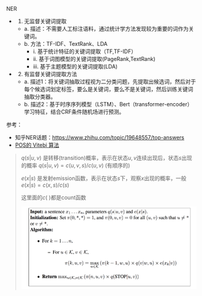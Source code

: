 NER


- 1. 无监督关键词提取
    - a. 描述：不需要人工标注语料，通过统计学方法发现较为重要的词作为关键词。
    - b. 方法：TF-IDF、TextRank、LDA
        - i. 基于统计特征的关键词提取（TF,TF-IDF）
        - ii. 基于词图模型的关键词提取(PageRank,TextRank)
        - iii. 基于主题模型的关键词提取(LDA)
- 2. 有监督关键词提取方法
    - a. 描述1：将关键词抽取过程视为二分类问题，先提取出候选词，然后对于每个候选词划定标签，要么是关键词，要么不是关键词，然后训练关键词抽取分类器。
    - b. 描述2：基于时序序列模型（LSTM）、Bert（transformer-encoder）学习特征，结合CRF条件随机场进行预测。


参考：
- 知乎NER话题：https://www.zhihu.com/topic/19648557/top-answers
- [POS的 Vitebi 算法](https://www.freecodecamp.org/news/a-deep-dive-into-part-of-speech-tagging-using-viterbi-algorithm-17c8de32e8bc/)


> $q(s|u,v)$ 是转移(transition)概率，表示在状态$u,v$连续出现后，状态$s$出现的概率 $q(s|u,v)=c(u,v,s)/c(u,v)$ (有顺序的)
> 
> $e(x|s)$ 是发射emission函数，表示在状态$s$下，观察$x$出现的概率，一般 $e(x|s)=c(x,s) / c(s)$
> 
> 这里面的$c(~)$都是count函数
> 
> ![POS_vitebi_algo.png](./POS_vitebi_algo.png)

